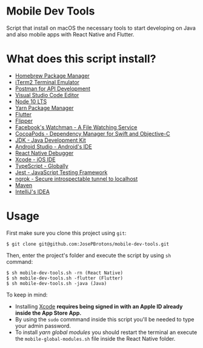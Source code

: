 
# Mobile Dev Tools

Script that install on macOS the necessary tools to start developing on Java and also mobile apps with React Native and Flutter.

# What does this script install?

- [Homebrew Package Manager](https://brew.sh/)
- [iTerm2 Terminal Emulator](https://iterm2.com/)
- [Postman for API Development](https://www.postman.com/)
- [Visual Studio Code Editor](https://code.visualstudio.com/)
- [Node 10 LTS](https://nodejs.org/en/)
- [Yarn Package Manager](https://yarnpkg.com/)
- [Flutter](https://flutter.dev)
- [Flipper](https://fbflipper.com)
- [Facebook's Watchman - A File Watching Service](https://facebook.github.io/watchman/)
- [CocoaPods - Dependency Manager for Swift and Objective-C](https://cocoapods.org/)
- [JDK - Java Development Kit](https://openjdk.java.net/)
- [Android Studio - Android's IDE](https://developer.android.com/studio/)
- [React Native Debugger](https://github.com/jhen0409/react-native-debugger)
- [Xcode - iOS IDE](https://developer.apple.com/xcode/)
- [TypeScript - Globally](https://www.typescriptlang.org/)
- [Jest - JavaScript Testing Framework](https://jestjs.io/)
- [ngrok - Secure introspectable tunnel to localhost](https://ngrok.com/)
- [Maven](https://maven.apache.org/)
- [IntelliJ's IDEA](https://www.jetbrains.com/idea/)

# Usage

First make sure you clone this project using `git`:

    $ git clone git@github.com:JosePBrotons/mobile-dev-tools.git

Then, enter the project's folder and execute the script by using `sh` command:

    $ sh mobile-dev-tools.sh -rn (React Native)
    $ sh mobile-dev-tools.sh -flutter (Flutter)
    $ sh mobile-dev-tools.sh -java (Java)

To keep in mind:

- Installing [Xcode](https://developer.apple.com/xcode/) **requires being signed in with an Apple ID already inside the App Store App.**
- By using the `sudo` commmand inside this script you'll be needed to type your admin password.
- To install _yarn global modules_ you should restart the terminal an execute the `mobile-global-modules.sh` file inside the React Native folder.
